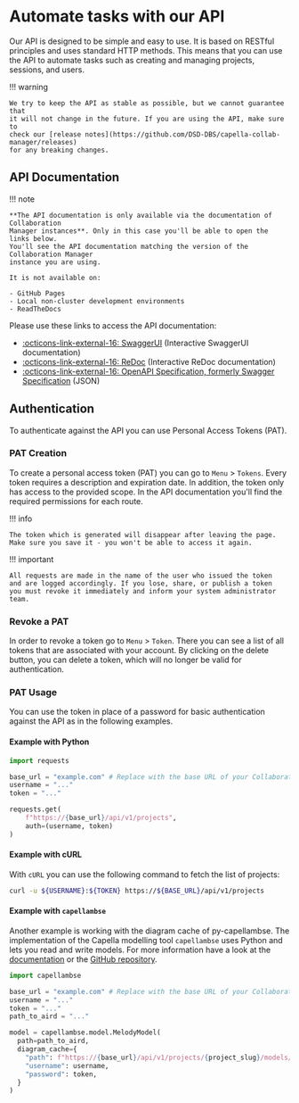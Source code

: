 <!--
 ~ SPDX-FileCopyrightText: Copyright DB InfraGO AG and contributors
 ~ SPDX-License-Identifier: Apache-2.0
 -->

# Automate tasks with our API

Our API is designed to be simple and easy to use. It is based on RESTful
principles and uses standard HTTP methods. This means that you can use the API
to automate tasks such as creating and managing projects, sessions, and users.

!!! warning

    We try to keep the API as stable as possible, but we cannot guarantee that
    it will not change in the future. If you are using the API, make sure to
    check our [release notes](https://github.com/DSD-DBS/capella-collab-manager/releases)
    for any breaking changes.

## API Documentation

!!! note

    **The API documentation is only available via the documentation of Collaboration
    Manager instances**. Only in this case you'll be able to open the links below.
    You'll see the API documentation matching the version of the Collaboration Manager
    instance you are using.

    It is not available on:

    - GitHub Pages
    - Local non-cluster development environments
    - ReadTheDocs

Please use these links to access the API documentation:

- [:octicons-link-external-16: SwaggerUI](swagger.md) (Interactive SwaggerUI
  documentation)
- [:octicons-link-external-16: ReDoc](redoc.md) (Interactive ReDoc
  documentation)
- [:octicons-link-external-16: OpenAPI Specification, formerly Swagger Specification](openapi.md)
  (JSON)

## Authentication

To authenticate against the API you can use Personal Access Tokens (PAT).

### PAT Creation

To create a personal access token (PAT) you can go to `Menu` > `Tokens`. Every
token requires a description and expiration date. In addition, the token only
has access to the provided scope. In the API documentation you'll find the
required permissions for each route.

!!! info

    The token which is generated will disappear after leaving the page.
    Make sure you save it - you won't be able to access it again.

!!! important

    All requests are made in the name of the user who issued the token
    and are logged accordingly. If you lose, share, or publish a token
    you must revoke it immediately and inform your system administrator team.

### Revoke a PAT

In order to revoke a token go to `Menu` > `Token`. There you can see a list of
all tokens that are associated with your account. By clicking on the delete
button, you can delete a token, which will no longer be valid for
authentication.

### PAT Usage

You can use the token in place of a password for basic authentication against
the API as in the following examples.

#### Example with Python

```py
import requests

base_url = "example.com" # Replace with the base URL of your Collaboration Manager instance
username = "..."
token = "..."

requests.get(
    f"https://{base_url}/api/v1/projects",
    auth=(username, token)
)
```

#### Example with cURL

With `cURL` you can use the following command to fetch the list of projects:

```zsh
curl -u ${USERNAME}:${TOKEN} https://${BASE_URL}/api/v1/projects
```

#### Example with `capellambse`

Another example is working with the diagram cache of py-capellambse. The
implementation of the Capella modelling tool `capellambse` uses Python and lets
you read and write models. For more information have a look at the
[documentation](https://dsd-dbs.github.io/py-capellambse/) or the
[GitHub repository](https://github.com/DSD-DBS/py-capellambse).

```python
import capellambse

base_url = "example.com" # Replace with the base URL of your Collaboration Manager instance
username = "..."
token = "..."
path_to_aird = "..."

model = capellambse.model.MelodyModel(
  path=path_to_aird,
  diagram_cache={
    "path": f"https://{base_url}/api/v1/projects/{project_slug}/models/{model_slug}/diagrams/%s",
    "username": username,
    "password": token,
  }
)
```
